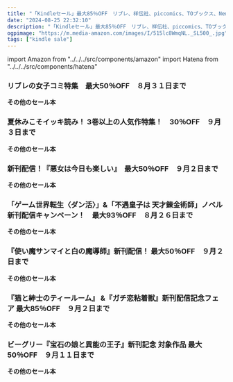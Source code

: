 ```yaml
---
title: "「Kindleセール」最大85％OFF　リブレ、祥伝社、piccomics、TOブックス、Nemuki+コミックス"
date: "2024-08-25 22:32:10"
description: "「Kindleセール」最大85％OFF　リブレ、祥伝社、piccomics、TOブックス、Nemuki+コミックス"
ogpimage: "https://m.media-amazon.com/images/I/515lc8WmqNL._SL500_.jpg"
tags: ["kindle sale"]
---
```

import Amazon from "../../../src/components/amazon"
import Hatena from "../../../src/components/hatena"





### リブレの女子コミ特集　最大50％OFF　８月３１日まで


<Amazon asin="B0CSFFD6DW" />



<Amazon asin="B0CNGL5CHH" />



<Amazon asin="B0CKVHS2PL" />


**その他のセール本**

<Hatena src="https://kyukyunyorituryo.github.io/kindle_sale/20240831s43784/" title=""/>

### 夏休みこそイッキ読み！ 3巻以上の人気作特集！　30％OFF　９月３日まで


<Amazon asin="B07CXWJ8H3" />



<Amazon asin="B077GQL19W" />



<Amazon asin="B0CS5YB3GT" />


**その他のセール本**

<Hatena src="https://kyukyunyorituryo.github.io/kindle_sale/20240903s43697/" title=""/>

### 新刊配信！『悪女は今日も楽しい』　最大50％OFF　９月２日まで


<Amazon asin="B0CZD7R8SZ" />



<Amazon asin="B0CL6NH2JZ" />



<Amazon asin="B0CHY6BVCF" />


**その他のセール本**

<Hatena src="https://kyukyunyorituryo.github.io/kindle_sale/20240902s43724/" title=""/>

### 「ゲーム世界転生〈ダン活〉」&「不遇皇子は 天才錬金術師」ノベル新刊配信キャンペーン！　最大93％OFF　８月２６日まで


<Amazon asin="B0CTHQVYWR" />



<Amazon asin="B0CVN28N6C" />



<Amazon asin="B0D317XGTC" />


**その他のセール本**

<Hatena src="https://kyukyunyorituryo.github.io/kindle_sale/20240826s43696/" title=""/>

### 『使い魔サンマイと白の魔導師』新刊配信！ 最大50％OFF　９月２日まで


<Amazon asin="B0CNGKM8D4" />



<Amazon asin="B0CDP8H19C" />



<Amazon asin="B0BXCJX53M" />


**その他のセール本**

<Hatena src="https://kyukyunyorituryo.github.io/kindle_sale/20240902s43694/" title=""/>

### 『猫と紳士のティールーム』 &『ガチ恋粘着獣』新刊配信記念フェア 最大85％OFF　９月２日まで


<Amazon asin="B0BRQ5HL74" />



<Amazon asin="B07MJFXQL8" />



<Amazon asin="B08FQRKFNG" />


**その他のセール本**

<Hatena src="https://kyukyunyorituryo.github.io/kindle_sale/20240902s43682/" title=""/>

### ビーグリー『宝石の娘と異能の王子』新刊記念 対象作品 最大50％OFF　９月１１日まで


<Amazon asin="B0CWJC7M1V" />



<Amazon asin="B0CPLYY13F" />



<Amazon asin="B0CPLYRDQM" />


**その他のセール本**

<Hatena src="https://kyukyunyorituryo.github.io/kindle_sale/20240911s43534/" title=""/>